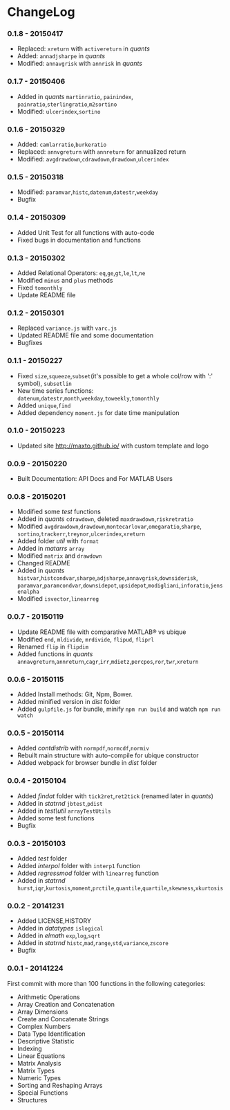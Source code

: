 # ChangeLog

### 0.1.8 - 20150417

- Replaced: `xreturn` with `activereturn` in _quants_
- Added: `annadjsharpe` in _quants_
- Modified: `annavgrisk` with `annrisk` in _quants_

### 0.1.7 - 20150406

- Added in _quants_ `martinratio`, `painindex`, `painratio`,`sterlingratio`,`m2sortino`
- Modified: `ulcerindex`,`sortino`

### 0.1.6 - 20150329

- Added: `camlarratio`,`burkeratio`
- Replaced: `annvgreturn` with `annreturn` for annualized return
- Modified: `avgdrawdown`,`cdrawdown`,`drawdown`,`ulcerindex`

### 0.1.5 - 20150318

- Modified: `paramvar`,`histc`,`datenum`,`datestr`,`weekday`
- Bugfix

### 0.1.4 - 20150309

- Added Unit Test for all functions with auto-code
- Fixed bugs in documentation and functions

### 0.1.3 - 20150302

- Added Relational Operators: `eq`,`ge`,`gt`,`le`,`lt`,`ne`
- Modified `minus` and `plus` methods
- Fixed `tomonthly`
- Update README file

### 0.1.2 - 20150301

- Replaced `variance.js` with `varc.js`
- Updated README file and some documentation
- Bugfixes

### 0.1.1 - 20150227

- Fixed `size`,`squeeze`,`subset`(it's possible to get a whole col/row with ':' symbol),
`subsetlin`
- New time series functions: `datenum`,`datestr`,`month`,`weekday`,`toweekly`,`tomonthly`
- Added `unique`,`find`
- Added dependency `moment.js` for date time manipulation

### 0.1.0 - 20150223

- Updated site http://maxto.github.io/ with custom template and logo

### 0.0.9 - 20150220

- Built Documentation: API Docs and For MATLAB Users

### 0.0.8 - 20150201

- Modified some _test_ functions
- Added in _quants_ `cdrawdown`, deleted `maxdrawdown`,`riskretratio`
- Modified `avgdrawdown`,`drawdown`,`montecarlovar`,`omegaratio`,`sharpe`,
`sortino`,`trackerr`,`treynor`,`ulcerindex`,`xreturn`
- Added folder _util_ with `format`
- Added in _matarrs_ `array` 
- Modified `matrix` and `drawdown`
- Changed README 
- Added in _quants_ `histvar`,`histcondvar`,`sharpe`,`adjsharpe`,`annavgrisk`,`downsiderisk`,
  `paramvar`,`paramcondvar`,`downsidepot`,`upsidepot`,`modigliani`,`inforatio`,`jensenalpha`
- Modified `isvector`,`linearreg` 

### 0.0.7 - 20150119

- Update README file with comparative MATLAB® vs ubique
- Modified `end`, `mldivide`, `mrdivide`, `flipud`, `fliprl`
- Renamed `flip` in `flipdim`
- Added functions in _quants_ `annavgreturn`,`annreturn`,`cagr`,`irr`,`mdietz`,`percpos`,`ror`,`twr`,`xreturn`

### 0.0.6 - 20150115

- Added Install methods: Git, Npm, Bower.
- Added minified version in _dist_ folder
- Added `gulpfile.js` for bundle, minify `npm run build` and watch  `npm run watch`

### 0.0.5 - 20150114

- Added _contdistrib_ with `normpdf`,`normcdf`,`normiv`
- Rebuilt main structure with auto-compile for ubique constructor
- Added webpack for browser bundle in _dist_ folder

### 0.0.4 - 20150104

- Added _findat_ folder with `tick2ret`,`ret2tick` (renamed later in _quants_)
- Added in _statrnd_ `jbtest`,`pdist`
- Added in _test\util_ `arrayTestUtils`
- Added some test functions
- Bugfix 

### 0.0.3 - 20150103

- Added _test_ folder
- Added _interpol_ folder with `interp1` function
- Added _regressmod_ folder with `linearreg` function
- Added in _statrnd_ `hurst`,`iqr`,`kurtosis`,`moment`,`prctile`,`quantile`,`quartile`,`skewness`,`xkurtosis`

### 0.0.2 - 20141231

- Added LICENSE,HISTORY
- Added in _datatypes_ `islogical`
- Added in _elmath_ `exp`,`log`,`sqrt`
- Added in _statrnd_ `histc`,`mad`,`range`,`std`,`variance`,`zscore`
- Bugfix

### 0.0.1 - 20141224

First commit with more than 100 functions in the following categories:

- Arithmetic Operations
- Array Creation and Concatenation
- Array Dimensions
- Create and Concatenate Strings
- Complex Numbers
- Data Type Identification
- Descriptive Statistic
- Indexing
- Linear Equations
- Matrix Analysis
- Matrix Types
- Numeric Types
- Sorting and Reshaping Arrays
- Special Functions
- Structures
